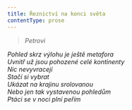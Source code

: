 ```yaml
---
title: Řeznictví na konci světa
contentType: prose
---
```


<section>

> _Petrovi_

_Pohled skrz výlohu je ještě metafora  
Uvnitř už jsou pohozené celé kontinenty  
Nic nevyvracejí  
Stačí si vybrat  
Ukázat na krajinu srolovanou  
Nebo jen tak vystavenou pohledům  
Ptáci se v noci plní peřím_

</section>
